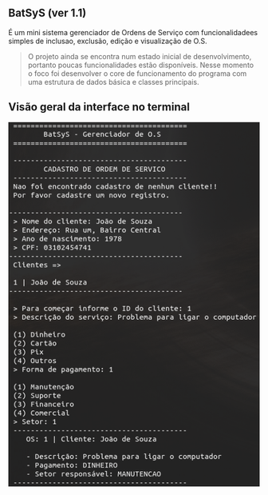 

## BatSyS (ver 1.1)

É um mini sistema gerenciador de Ordens de Serviço com funcionalidadees simples de inclusao, exclusão, edição e visualização de O.S.

> O projeto ainda se encontra num estado inicial de desenvolvimento, portanto poucas funcionalidades estão disponíveis. Nesse momento o foco foi desenvolver o core de funcionamento do programa com uma estrutura de dados básica e classes principais.

## Visão geral da interface no terminal

![Screenshot](/README/visaoGeral.png)